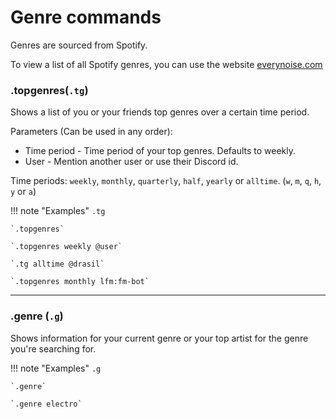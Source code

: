 # Genre commands

Genres are sourced from Spotify.

To view a list of all Spotify genres, you can use the website [everynoise.com](https://everynoise.com/)
    
### .topgenres(`.tg`)

Shows a list of you or your friends top genres over a certain time period.

Parameters (Can be used in any order):

* Time period - Time period of your top genres. Defaults to weekly.
* User - Mention another user or use their Discord id.

Time periods: `weekly`, `monthly`, `quarterly`, `half`, `yearly` or `alltime`. (`w`, `m`, `q`, `h`, `y` or `a`)

!!! note "Examples"
    `.tg`

    `.topgenres`
    
    `.topgenres weekly @user`

    `.tg alltime @drasil`

    `.topgenres monthly lfm:fm-bot`

---

### .genre (`.g`)

Shows information for your current genre or your top artist for the genre you're searching for.

!!! note "Examples"
    `.g`

    `.genre`

    `.genre electro`
